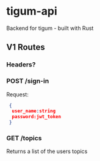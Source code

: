 # tigum-api

Backend for tigum - built with Rust

## V1 Routes

### Headers?


### POST /sign-in

Request:
```json
 {
  user_name:string
  password:jwt_token
 }
```

### GET /topics

Returns a list of the users topics
